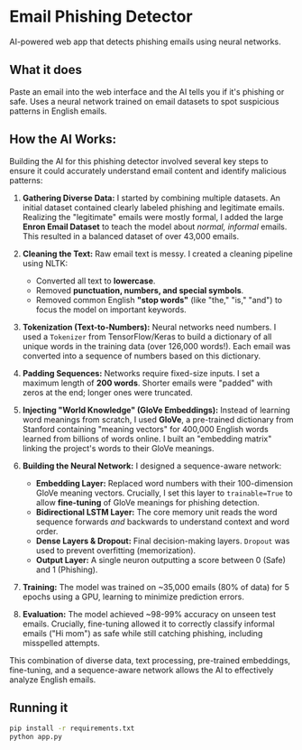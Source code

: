 # Email Phishing Detector 

AI-powered web app that detects phishing emails using neural networks.

## What it does 

Paste an email into the web interface and the AI tells you if it's phishing or safe. Uses a neural network trained on email datasets to spot suspicious patterns in English emails.

## How the AI Works:

Building the AI for this phishing detector involved several key steps to ensure it could accurately understand email content and identify malicious patterns:

1.  **Gathering Diverse Data:** I started by combining multiple datasets. An initial dataset contained clearly labeled phishing and legitimate emails. Realizing the "legitimate" emails were mostly formal, I added the large **Enron Email Dataset** to teach the model about *normal, informal* emails. This resulted in a balanced dataset of over 43,000 emails.

2.  **Cleaning the Text:** Raw email text is messy. I created a cleaning pipeline using NLTK:
    * Converted all text to **lowercase**.
    * Removed **punctuation, numbers, and special symbols**.
    * Removed common English **"stop words"** (like "the," "is," "and") to focus the model on important keywords.

3.  **Tokenization (Text-to-Numbers):** Neural networks need numbers. I used a `Tokenizer` from TensorFlow/Keras to build a dictionary of all unique words in the training data (over 126,000 words!). Each email was converted into a sequence of numbers based on this dictionary.

4.  **Padding Sequences:** Networks require fixed-size inputs. I set a maximum length of **200 words**. Shorter emails were "padded" with zeros at the end; longer ones were truncated.

5.  **Injecting "World Knowledge" (GloVe Embeddings):** Instead of learning word meanings from scratch, I used **GloVe**, a pre-trained dictionary from Stanford containing "meaning vectors" for 400,000 English words learned from billions of words online. I built an "embedding matrix" linking the project's words to their GloVe meanings.

6.  **Building the Neural Network:** I designed a sequence-aware network:
    * **Embedding Layer:** Replaced word numbers with their 100-dimension GloVe meaning vectors. Crucially, I set this layer to `trainable=True` to allow **fine-tuning** of GloVe meanings for phishing detection.
    * **Bidirectional LSTM Layer:** The core memory unit reads the word sequence forwards *and* backwards to understand context and word order.
    * **Dense Layers & Dropout:** Final decision-making layers. `Dropout` was used to prevent overfitting (memorization).
    * **Output Layer:** A single neuron outputting a score between 0 (Safe) and 1 (Phishing).

7.  **Training:** The model was trained on ~35,000 emails (80% of data) for 5 epochs using a GPU, learning to minimize prediction errors.

8.  **Evaluation:** The model achieved ~98-99% accuracy on unseen test emails. Crucially, fine-tuning allowed it to correctly classify informal emails ("Hi mom") as safe while still catching phishing, including misspelled attempts.

This combination of diverse data, text processing, pre-trained embeddings, fine-tuning, and a sequence-aware network allows the AI to effectively analyze English emails.

## Running it 

```bash
pip install -r requirements.txt
python app.py